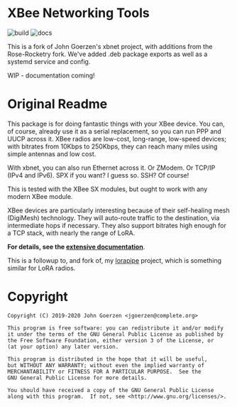# XBee Networking Tools

![build](https://github.com/Toaka-Labs/xbnet/workflows/build/badge.svg) ![docs](https://docs.rs/xbnet/badge.svg)

This is a fork of John Goerzen's xbnet project, with additions from the Rose-Rocketry fork. We've added .deb package exports as well as a systemd service and config.

WIP - documentation coming!

# Original Readme

This package is for doing fantastic things with your XBee device.  You can, of course, already use it as a serial replacement, so you can run PPP and UUCP across it.  XBee radios are low-cost, long-range, low-speed devices; with bitrates from 10Kbps to 250Kbps, they can reach many miles using simple antennas and low cost.

With xbnet, you can also run Ethernet across it.  Or ZModem.  Or TCP/IP (IPv4 and IPv6).  SPX if you want?  I guess so.  SSH?  Of course!

This is tested with the XBee SX modules, but ought to work with any modern XBee module.

XBee devices are particularly interesting because of their self-healing mesh (DigiMesh) technology.  They will auto-route traffic to the destination, via intermediate hops if necessary.  They also support bitrates high enough for a TCP stack, with nearly the range of LoRA.

**For details, see the [extensive documentation](https://github.com/Toaka-Labs/xbnet/blob/master/doc/xbnet.1.md)**.

This is a followup to, and fork of, my [lorapipe](https://github.com/jgoerzen/lorapipe) project, which is something similar for LoRA radios.

# Copyright

    Copyright (C) 2019-2020 John Goerzen <jgoerzen@complete.org>

    This program is free software: you can redistribute it and/or modify
    it under the terms of the GNU General Public License as published by
    the Free Software Foundation, either version 3 of the License, or
    (at your option) any later version.

    This program is distributed in the hope that it will be useful,
    but WITHOUT ANY WARRANTY; without even the implied warranty of
    MERCHANTABILITY or FITNESS FOR A PARTICULAR PURPOSE.  See the
    GNU General Public License for more details.

    You should have received a copy of the GNU General Public License
    along with this program.  If not, see <http://www.gnu.org/licenses/>.
